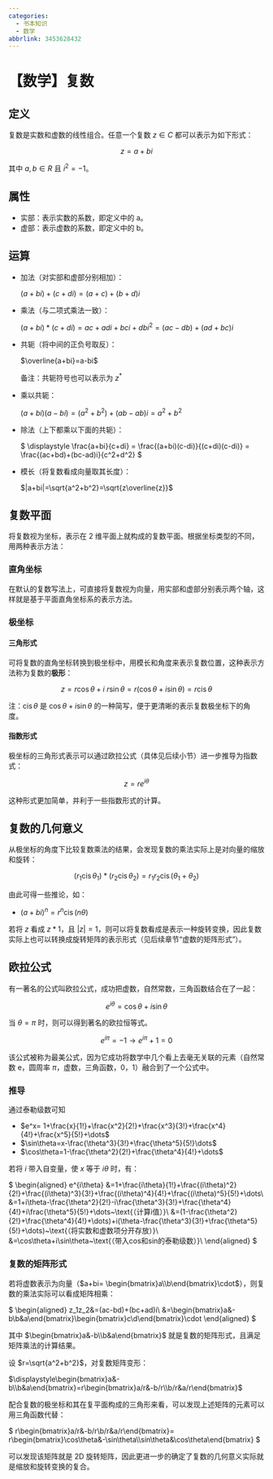 ```yaml
---
categories:
  - 书本知识
  - 数学
abbrlink: 3453628432
---
```


# 【数学】复数

## 定义

复数是实数和虚数的线性组合。任意一个复数 $z\in C$ 都可以表示为如下形式：

$$z=a+bi$$

其中 $a,b\in R$ 且 $i^2=-1$。

## 属性

- 实部：表示实数的系数，即定义中的 a。
- 虚部：表示虚数的系数，即定义中的 b。

## 运算

- 加法（对实部和虚部分别相加）：

  $(a+bi)+(c+di)=(a+c)+(b+d)i$

- 乘法（与二项式乘法一致）：

  $(a+bi)*(c+di)=ac+adi+bci+dbi^2=(ac-db)+(ad+bc)i$

- 共轭（将中间的正负号取反）：

  $\overline{a+bi}=a-bi$

  备注：共轭符号也可以表示为 $z^*$

- 乘以共轭：

  $(a+bi)(a-bi)=(a^2+b^2)+(ab-ab)i=a^2+b^2$

- 除法（上下都乘以下面的共轭）：

  $
  \displaystyle \frac{a+bi}{c+di} 
  = \frac{(a+bi)(c-di)}{(c+di)(c-di)}
  = \frac{(ac+bd)+(bc-ad)i}{c^2+d^2}
  $

- 模长（将复数看成向量取其长度）：

  $|a+bi|=\sqrt{a^2+b^2}=\sqrt{z\overline{z}}$

## 复数平面

将复数视为坐标，表示在 2 维平面上就构成的复数平面。根据坐标类型的不同，用两种表示方法：

### 直角坐标

在默认的复数写法上，可直接将复数视为向量，用实部和虚部分别表示两个轴，这样就是基于平面直角坐标系的表示方法。

### 极坐标

#### 三角形式

可将复数的直角坐标转换到极坐标中，用模长和角度来表示复数位置，这种表示方法称为复数的**极形**：

$$
z = r\cos\theta+i~r\sin\theta=r(\cos\theta+i\sin\theta)=r\operatorname{cis}\theta
$$

注：$\operatorname{cis}\theta$ 是 $\cos\theta+i\sin\theta$ 的一种简写，便于更清晰的表示复数极坐标下的角度。

#### 指数形式

极坐标的三角形式表示可以通过欧拉公式（具体见后续小节）进一步推导为指数式：

$$
z=re^{i\theta}
$$

这种形式更加简单，并利于一些指数形式的计算。

## 复数的几何意义

从极坐标的角度下比较复数乘法的结果，会发现复数的乘法实际上是对向量的缩放和旋转：

$$
(r_1\operatorname{cis}\theta_1)*(r_2\operatorname{cis}\theta_2)=r_1 r_2\operatorname{cis}(\theta_1+\theta_2)
$$

由此可得一些推论，如：

- $(a+bi)^n=r^n\operatorname{cis}(n\theta)$

若将 $z$ 看成 $z*1$，且 $|z| = 1$，则可以将复数看成是表示一种旋转变换，因此复数实际上也可以转换成旋转矩阵的表示形式（见后续章节“虚数的矩阵形式”）。

## 欧拉公式

有一著名的公式叫欧拉公式，成功把虚数，自然常数，三角函数结合在了一起：

$$
e^{i\theta} = \cos\theta+i\sin\theta
$$

当 $\theta=\pi$ 时，则可以得到著名的欧拉恒等式。

$$
e^{i\pi}=-1 \rightarrow e^{i\pi}+1=0
$$

该公式被称为最美公式，因为它成功将数学中几个看上去毫无关联的元素（自然常数 e，圆周率 $\pi$，虚数，三角函数，0，1）融合到了一个公式中。

### 推导

通过泰勒级数可知

- $e^x= 1+\frac{x}{1!}+\frac{x^2}{2!}+\frac{x^3}{3!}+\frac{x^4}{4!}+\frac{x^5}{5!}+\dots$
- $\sin\theta=x-\frac{\theta^3}{3!}+\frac{\theta^5}{5!}\dots$
- $\cos\theta=1-\frac{\theta^2}{2!}+\frac{\theta^4}{4!}+\dots$

若将 $i$ 带入自变量，使 $x$ 等于 $i\theta$ 时，有：

$
\begin{aligned}
e^{i\theta}
&=1+\frac{i\theta}{1!}+\frac{(i\theta)^2}{2!}+\frac{(i\theta)^3}{3!}+\frac{(i\theta)^4}{4!}+\frac{(i\theta)^5}{5!}+\dots\\
&=1+i\theta-\frac{\theta^2}{2!}-i\frac{\theta^3}{3!}+\frac{\theta^4}{4!}+i\frac{\theta^5}{5!}+\dots~\text{（计算i值）}\\
&=(1-\frac{\theta^2}{2!}+\frac{\theta^4}{4!}+\dots)+i(\theta-\frac{\theta^3}{3!}+\frac{\theta^5}{5!}+\dots)~\text{（将实数和虚数项分开存放）}\\
&=\cos\theta+i\sin\theta~\text{（带入cos和sin的泰勒级数）}\\
\end{aligned}
$

### 复数的矩阵形式

若将虚数表示为向量（$a+bi= \begin{bmatrix}a\\b\end{bmatrix}\cdot$），则复数的乘法实际可以看成矩阵相乘：

$
\begin{aligned}
z_1z_2&=(ac-bd)+(bc+ad)i\\
&=\begin{bmatrix}a&-b\\b&a\end{bmatrix}\begin{bmatrix}c\\d\end{bmatrix}\cdot
\end{aligned}
$

其中 $\begin{bmatrix}a&-b\\b&a\end{bmatrix}$ 就是复数的矩阵形式，且满足矩阵乘法的计算结果。

设 $r=\sqrt{a^2+b^2}$，对复数矩阵变形：

$\displaystyle\begin{bmatrix}a&-b\\b&a\end{bmatrix}=r\begin{bmatrix}a/r&-b/r\\b/r&a/r\end{bmatrix}$

配合复数的极坐标和其在复平面构成的三角形来看，可以发现上述矩阵的元素可以用三角函数代替：

$
r\begin{bmatrix}a/r&-b/r\\b/r&a/r\end{bmatrix}=
r\begin{bmatrix}\cos\theta&-\sin\theta\\\sin\theta&\cos\theta\end{bmatrix}
$

可以发现该矩阵就是 2D 旋转矩阵，因此更进一步的确定了复数的几何意义实际就是缩放和旋转变换的复合。
